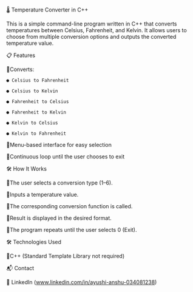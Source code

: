 🌡️ Temperature Converter in C++

This is a simple command-line program written in C++ that converts temperatures between Celsius, Fahrenheit, and Kelvin.
It allows users to choose from multiple conversion options and outputs the converted temperature value.

📋 Features

🔹Converts:

    ● Celsius to Fahrenheit
 
    ● Celsius to Kelvin

    ● Fahrenheit to Celsius

    ● Fahrenheit to Kelvin

    ● Kelvin to Celsius

    ● Kelvin to Fahrenheit

🔹Menu-based interface for easy selection

🔹Continuous loop until the user chooses to exit

🛠️ How It Works

🔹The user selects a conversion type (1–6).

🔹Inputs a temperature value.

🔹The corresponding conversion function is called.

🔹Result is displayed in the desired format.

🔹The program repeats until the user selects 0 (Exit).

🛠 Technologies Used

🔹C++ (Standard Template Library not required)

📬 Contact

🔗 LinkedIn (www.linkedin.com/in/ayushi-anshu-034081238)
